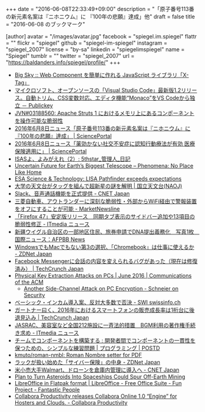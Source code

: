 +++
date = "2016-06-08T22:33:49+09:00"
description = "「原子番号113番の新元素名案は『ニホニウム』に 『100年の悲願』達成」他"
draft = false
title = "2016-06-08 のブックマーク"

[author]
  avatar = "/images/avatar.jpg"
  facebook = "spiegel.im.spiegel"
  flattr = ""
  flickr = "spiegel"
  github = "spiegel-im-spiegel"
  instagram = "spiegel_2007"
  license = "by-sa"
  linkedin = "spiegelimspiegel"
  name = "Spiegel"
  tumblr = ""
  twitter = "spiegel_2007"
  url = "https://baldanders.info/spiegel/profile/"
+++

- [Big Sky :: Web Component を簡単に作れる JavaScript ライブラリ「X-Tag」](http://mattn.kaoriya.net/software/lang/javascript/20160608023552.htm)
- [マイクロソフト、オープンソースの「Visual Studio Code」最新版1.2リリース。自動トリム、CSS変数対応、エディタ機能“Monaco”をVS Codeから独立 － Publickey](http://www.publickey1.jp/blog/16/visual_studio_code12cssmonacovs_code.html)
- [JVN#03188560: Apache Struts 1 におけるメモリ上にあるコンポーネントを操作可能な脆弱性](http://jvn.jp/jp/JVN03188560/)
- [2016年6月8日ニュース「原子番号113番の新元素名案は『ニホニウム』に 『100年の悲願』達成」 | SciencePortal](http://scienceportal.jst.go.jp/news/newsflash_review/newsflash/2016/06/20160608_02.html)
- [2016年6月8日ニュース「薬効かない社交不安症に認知行動療法が有効 医療保険適用に」 | SciencePortal](http://scienceportal.jst.go.jp/news/newsflash_review/newsflash/2016/06/20160608_01.html)
- [ISASよ、よみがえれ（2）: 5thstar_管理人_日記](http://5thstar.air-nifty.com/blog/2016/06/isas2-7cf5.html)
- [Uncertain Future for Earth’s Biggest Telescope – Phenomena: No Place Like Home](http://phenomena.nationalgeographic.com/2016/06/04/uncertain-future-for-earths-biggest-telescope/)
- [ESA Science & Technology: LISA Pathfinder exceeds expectations](http://sci.esa.int/lisa-pathfinder/57906-lisa-pathfinder-exceeds-expectations/)
- [大学の天文台がタッグを組んで超新星の謎を解明 | 国立天文台(NAOJ)](http://www.nao.ac.jp/news/science/2016/20160607-oister.html)
- [Slack、音声通話機能を正式提供 - CNET Japan](http://japan.cnet.com/news/service/35083939/)
- [三菱自動車、アウトランダーに深刻な脆弱性・外部からWiFi経由で警報装置をオフにすることが可能 - MarketNewsline](http://market.newsln.jp/news/201606072038000000.html)
- [「Firefox 47」安定版リリース　同期タブ表示のサイドバー追加や13項目の脆弱性修正 - ITmedia ニュース](http://www.itmedia.co.jp/news/articles/1606/08/news075.html)
- [新疆ウイグル自治区の一部地区住民、旅券申請でDNA提出義務化　写真1枚　国際ニュース：AFPBB News](http://www.afpbb.com/articles/-/3089709)
- [WindowsでもMacでもない第3の選択、「Chromebook」は仕事に使えるか - ZDNet Japan](http://japan.zdnet.com/article/35083897/)
- [Facebook Messengerに会話の内容を変えられるバグがあった（現在は修復済み） | TechCrunch Japan](http://jp.techcrunch.com/2016/06/08/20160607facebook-messenger-bug-allowed-researchers-to-change-conversation-history/)
- [Physical Key Extraction Attacks on PCs | June 2016 | Communications of the ACM](http://cacm.acm.org/magazines/2016/6/202646-physical-key-extraction-attacks-on-pcs/)
    - [Another Side-Channel Attack on PC Encryption - Schneier on Security](https://www.schneier.com/blog/archives/2016/06/another_side-ch.html)
- [ベーシック・インカム導入案、反対大多数で否決 - SWI swissinfo.ch](http://www.swissinfo.ch/jpn/business/42205540)
- [ガートナー曰く、2016年におけるスマートフォンの販売成長率は1桁台に後退見込み | TechCrunch Japan](http://jp.techcrunch.com/2016/06/08/20160607smartphone-sales-growth-will-drop-to-single-digits-in-2016-says-gartner/)
- [JASRAC、美容室など全国212施設に一斉法的措置　BGM利用の著作権手続き求め - ITmedia ニュース](http://www.itmedia.co.jp/news/articles/1606/07/news107.html)
- [チームでコンポーネントを構築する : 開発者間でコンポーネントの一貫性を保つための、シンプルな練習問題 | プログラミング | POSTD](http://postd.cc/developing-components-as-a-team/)
- [kmuto/roman-nmbl: Roman Nombre setter for PDF](https://github.com/kmuto/roman-nmbl)
- [ラックが扱い始めた「サイバー保険」の中身 - ZDNet Japan](http://japan.zdnet.com/article/35083838/)
- [米小売大手Walmart、ドローンを倉庫内管理に導入へ - CNET Japan](http://japan.cnet.com/news/service/35083879/)
- [Plan to Turn Asteroids Into Spaceships Could Spur Off-Earth Mining](http://www.space.com/33079-turning-asteroids-into-spaceships-made-in-space.html)
- [LibreOffice in Flatpak format | LibreOffice - Free Office Suite - Fun Project - Fantastic People](https://www.libreoffice.org/download/flatpak/)
- [Collabora Productivity releases Collabora Online 1.0 “Engine” for Hosters and Clouds. - Collabora Productivity](https://www.collaboraoffice.com/press-releases/collabora-productivity-releases-collabora-online-cool-1-0-engine-for-hosters-and-clouds/)
